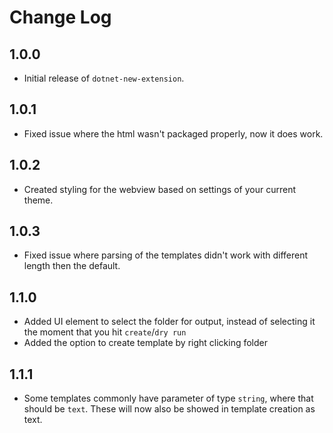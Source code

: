 # Change Log

## 1.0.0

- Initial release of `dotnet-new-extension`.

## 1.0.1

- Fixed issue where the html wasn't packaged properly, now it does work.

## 1.0.2

- Created styling for the webview based on settings of your current theme.

## 1.0.3

- Fixed issue where parsing of the templates didn't work with different length then the default.

## 1.1.0

- Added UI element to select the folder for output, instead of selecting it the moment that you hit `create`/`dry run`
- Added the option to create template by right clicking folder

## 1.1.1

- Some templates commonly have parameter of type `string`, where that should be `text`. These will now also be showed in template creation as text.